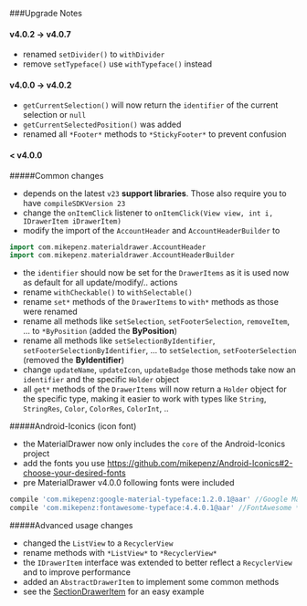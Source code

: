 ###Upgrade Notes

#### v4.0.2 -> v4.0.7
* renamed `setDivider()` to `withDivider`
* remove `setTypeface()` use `withTypeface()` instead

#### v4.0.0 -> v4.0.2
* `getCurrentSelection()` will now return the `identifier` of the current selection or `null`
* `getCurrentSelectedPosition()` was added
* renamed all `*Footer*` methods to `*StickyFooter*` to prevent confusion

#### < v4.0.0

#####Common changes
* depends on the latest `v23` **support libraries**. Those also require you to have `compileSDKVersion 23`
* change the `onItemClick` listener to `onItemClick(View view, int i, IDrawerItem iDrawerItem)`
* modify the import of the `AccountHeader` and `AccountHeaderBuilder` to
```gradle
import com.mikepenz.materialdrawer.AccountHeader
import com.mikepenz.materialdrawer.AccountHeaderBuilder
```
* the `identifier` should now be set for the `DrawerItems` as it is used now as default for all update/modify/.. actions
* rename `withCheckable()` to `withSelectable()`
* rename `set*` methods of the `DrawerItems` to `with*` methods as those were renamed
* rename all methods like `setSelection`, `setFooterSelection`, `removeItem`, ... to `*ByPosition` (added the **ByPosition**)
* rename all methods like `setSelectionByIdentifier`, `setFooterSelectionByIdentifier`, ... to `setSelection`, `setFooterSelection` (removed the **ByIdentifier**)
* change `updateName`, `updateIcon`, `updateBadge` those methods take now an `identifier` and the specific `Holder` object
* all `get*` methods of the `DrawerItems` will now return a `Holder` object for the specific type, making it easier to work with types like `String`, `StringRes`, `Color`, `ColorRes`, `ColorInt`, ..

#####Android-Iconics (icon font)
* the MaterialDrawer now only includes the `core` of the Android-Iconics project
 * add the fonts you use https://github.com/mikepenz/Android-Iconics#2-choose-your-desired-fonts
* pre MaterialDrawer v4.0.0 following fonts were included
```gradle
compile 'com.mikepenz:google-material-typeface:1.2.0.1@aar' //Google Material Design Icons
compile 'com.mikepenz:fontawesome-typeface:4.4.0.1@aar' //FontAwesome **NOTE:** the packagename changed for this font
```

#####Advanced usage changes
* changed the `ListView` to a `RecyclerView`
 * rename methods with `*ListView*` to `*RecyclerView*`
* the `IDrawerItem` interface was extended to better reflect a `RecyclerView` and to improve performance
 * added an `AbstractDrawerItem` to implement some common methods
 * see the [SectionDrawerItem](https://github.com/mikepenz/MaterialDrawer/blob/feature/refactoring/library/src/main/java/com/mikepenz/materialdrawer/model/SectionDrawerItem.java) for an easy example
